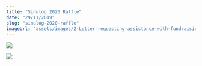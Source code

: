 ```yaml
---
title: "Sinulog 2020 Raffle"
date: "29/11/2019"
slug: "sinulog-2020-raffle"
imageUrl: "assets/images/2-Letter-requesting-assistance-with-fundraising-raffle-tickets.jpg"
---
```


![](https://i2.wp.com/santonino-nz.org/wp-content/uploads/2019/11/2-Letter-requesting-assistance-with-fundraising-raffle-tickets.jpg?fit=791%2C1024)

![](https://i0.wp.com/santonino-nz.org/wp-content/uploads/2019/11/2-SANTO-NINO-RAFFLE-TICKET-2020-FINAL.jpg?resize=800%2C357)